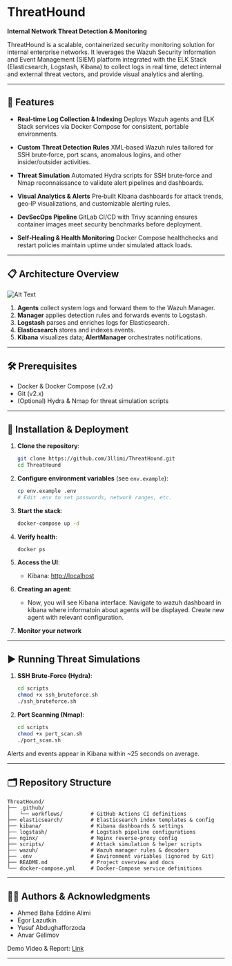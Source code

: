 # ThreatHound

**Internal Network Threat Detection & Monitoring**

ThreatHound is a scalable, containerized security monitoring solution for internal enterprise networks. It leverages the Wazuh Security Information and Event Management (SIEM) platform integrated with the ELK Stack (Elasticsearch, Logstash, Kibana) to collect logs in real time, detect internal and external threat vectors, and provide visual analytics and alerting.

---

## 🚀 Features

* **Real‑time Log Collection & Indexing**
  Deploys Wazuh agents and ELK Stack services via Docker Compose for consistent, portable environments.

* **Custom Threat Detection Rules**
  XML‑based Wazuh rules tailored for SSH brute‑force, port scans, anomalous logins, and other insider/outsider activities.

* **Threat Simulation**
  Automated Hydra scripts for SSH brute‑force and Nmap reconnaissance to validate alert pipelines and dashboards.

* **Visual Analytics & Alerts**
  Pre‑built Kibana dashboards for attack trends, geo‑IP visualizations, and customizable alerting rules.

* **DevSecOps Pipeline**
  GitLab CI/CD with Trivy scanning ensures container images meet security benchmarks before deployment.

* **Self‑Healing & Health Monitoring**
  Docker Compose healthchecks and restart policies maintain uptime under simulated attack loads.

---

## 📋 Architecture Overview
![Alt Text](https://drive.google.com/uc?export=view&id=1mq6WZqvZBjYuuAQdrtgZ3puTy7rlPKMo)


1. **Agents** collect system logs and forward them to the Wazuh Manager.
2. **Manager** applies detection rules and forwards events to Logstash.
3. **Logstash** parses and enriches logs for Elasticsearch.
4. **Elasticsearch** stores and indexes events.
5. **Kibana** visualizes data; **AlertManager** orchestrates notifications.

---

## 🛠️ Prerequisites

* Docker & Docker Compose (v2.x)
* Git (v2.x)
* (Optional) Hydra & Nmap for threat simulation scripts

---

## 🔧 Installation & Deployment

1. **Clone the repository**:

   ```bash
   git clone https://github.com/3llimi/ThreatHound.git
   cd ThreatHound
   ```

2. **Configure environment variables** (see `env.example`):

   ```bash
   cp env.example .env
   # Edit .env to set passwords, network ranges, etc.
   ```

3. **Start the stack**:

   ```bash
   docker-compose up -d
   ```

4. **Verify health**:

   ```bash
   docker ps
   ```

5. **Access the UI**:

   * Kibana: [http://localhost](http://localhost)

6. **Creating an agent**:
   * Now, you will see Kibana interface. Navigate to wazuh dashboard in kibana where informatoin about agents will be displayed. Create new agent with relevant configuration.
7. **Monitor your network**
---


## ▶️ Running Threat Simulations

1. **SSH Brute‑Force (Hydra)**:

   ```bash
   cd scripts
   chmod +x ssh_bruteforce.sh
   ./ssh_bruteforce.sh
   ```

2. **Port Scanning (Nmap)**:

   ```bash
   cd scripts
   chmod +x port_scan.sh
   ./port_scan.sh
   ```

Alerts and events appear in Kibana within \~25 seconds on average.

---

## 🗂️ Repository Structure

```
ThreatHound/
├── .github/
│   └── workflows/         # GitHub Actions CI definitions
├── elasticsearch/         # Elasticsearch index templates & config
├── kibana/                # Kibana dashboards & settings
├── logstash/              # Logstash pipeline configurations
├── nginx/                 # Nginx reverse‑proxy config
├── scripts/               # Attack simulation & helper scripts
├── wazuh/                 # Wazuh manager rules & decoders
├── .env                   # Environment variables (ignored by Git)
├── README.md              # Project overview and docs
└── docker-compose.yml     # Docker‑Compose service definitions

```

---

## 🧑‍💻 Authors & Acknowledgments

* Ahmed Baha Eddine Alimi
* Egor Lazutkin
* Yusuf Abdughafforzoda
* Anvar Gelimov

Demo Video & Report: [Link](https://drive.google.com/drive/folders/1g69810-Wned_i4K6u2U63hbUE4XmCykC?usp=sharing)

---

